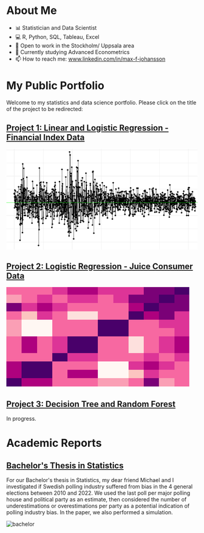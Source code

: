 # About Me
- 📊 Statistician and Data Scientist
- 💻 R, Python, SQL, Tableau, Excel
- 🔭 Open to work in the Stockholm/ Uppsala area
- 🌱 Currently studying Advanced Econometrics
- 📫 How to reach me: www.linkedin.com/in/max-f-johansson

# My Public Portfolio
Welcome to my statistics and data science portfolio. Please click on the title of the project to be redirected:

## [Project 1: Linear and Logistic Regression - Financial Index Data](https://muddaj.github.io/Portfolio-case-1/)
![daily-returns](Assets/proj1-logo.png)

## [Project 2: Logistic Regression - Juice Consumer Data](https://muddaj.github.io/Portfolio-case-2/)
![corr](Assets/proj2-logo.png)

## [Project 3: Decision Tree and Random Forest](https://muddaj.github.io/Portfolio-case-3/)
In progress.

# Academic Reports

## [Bachelor's Thesis in Statistics](https://urn.kb.se/resolve?urn=urn:nbn:se:uu:diva-495793)
For our Bachelor's thesis in Statistics, my dear friend Michael and I investigated if Swedish polling industry suffered from bias in the 4 general elections between 2010 and 2022. We used the last poll per major polling house and political party as an estimate, then considered the number of underestimations or overestimations per party as a potential indication of polling industry bias. In the paper, we also performed a simulation.

![bachelor]()
